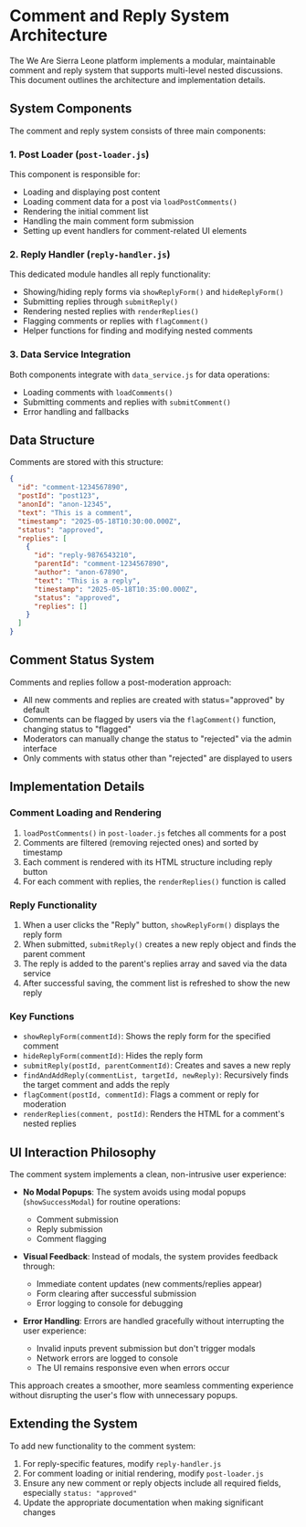 # Comment and Reply System Architecture

The We Are Sierra Leone platform implements a modular, maintainable comment and reply system that supports multi-level nested discussions. This document outlines the architecture and implementation details.

## System Components

The comment and reply system consists of three main components:

### 1. Post Loader (`post-loader.js`)

This component is responsible for:
- Loading and displaying post content
- Loading comment data for a post via `loadPostComments()`
- Rendering the initial comment list
- Handling the main comment form submission
- Setting up event handlers for comment-related UI elements

### 2. Reply Handler (`reply-handler.js`)

This dedicated module handles all reply functionality:
- Showing/hiding reply forms via `showReplyForm()` and `hideReplyForm()`
- Submitting replies through `submitReply()`
- Rendering nested replies with `renderReplies()`
- Flagging comments or replies with `flagComment()`
- Helper functions for finding and modifying nested comments

### 3. Data Service Integration

Both components integrate with `data_service.js` for data operations:
- Loading comments with `loadComments()`
- Submitting comments and replies with `submitComment()`
- Error handling and fallbacks

## Data Structure

Comments are stored with this structure:
```json
{
  "id": "comment-1234567890",
  "postId": "post123",
  "anonId": "anon-12345",
  "text": "This is a comment",
  "timestamp": "2025-05-18T10:30:00.000Z",
  "status": "approved",
  "replies": [
    {
      "id": "reply-9876543210",
      "parentId": "comment-1234567890",
      "author": "anon-67890",
      "text": "This is a reply",
      "timestamp": "2025-05-18T10:35:00.000Z",
      "status": "approved",
      "replies": []
    }
  ]
}
```

## Comment Status System

Comments and replies follow a post-moderation approach:
- All new comments and replies are created with status="approved" by default
- Comments can be flagged by users via the `flagComment()` function, changing status to "flagged"
- Moderators can manually change the status to "rejected" via the admin interface
- Only comments with status other than "rejected" are displayed to users

## Implementation Details

### Comment Loading and Rendering

1. `loadPostComments()` in `post-loader.js` fetches all comments for a post
2. Comments are filtered (removing rejected ones) and sorted by timestamp
3. Each comment is rendered with its HTML structure including reply button
4. For each comment with replies, the `renderReplies()` function is called

### Reply Functionality

1. When a user clicks the "Reply" button, `showReplyForm()` displays the reply form
2. When submitted, `submitReply()` creates a new reply object and finds the parent comment
3. The reply is added to the parent's replies array and saved via the data service
4. After successful saving, the comment list is refreshed to show the new reply

### Key Functions

- `showReplyForm(commentId)`: Shows the reply form for the specified comment
- `hideReplyForm(commentId)`: Hides the reply form
- `submitReply(postId, parentCommentId)`: Creates and saves a new reply
- `findAndAddReply(commentList, targetId, newReply)`: Recursively finds the target comment and adds the reply
- `flagComment(postId, commentId)`: Flags a comment or reply for moderation
- `renderReplies(comment, postId)`: Renders the HTML for a comment's nested replies

## UI Interaction Philosophy

The comment system implements a clean, non-intrusive user experience:

- **No Modal Popups**: The system avoids using modal popups (`showSuccessModal`) for routine operations:
  - Comment submission 
  - Reply submission
  - Comment flagging
  
- **Visual Feedback**: Instead of modals, the system provides feedback through:
  - Immediate content updates (new comments/replies appear)
  - Form clearing after successful submission
  - Error logging to console for debugging
  
- **Error Handling**: Errors are handled gracefully without interrupting the user experience:
  - Invalid inputs prevent submission but don't trigger modals
  - Network errors are logged to console
  - The UI remains responsive even when errors occur

This approach creates a smoother, more seamless commenting experience without disrupting the user's flow with unnecessary popups.

## Extending the System

To add new functionality to the comment system:

1. For reply-specific features, modify `reply-handler.js`
2. For comment loading or initial rendering, modify `post-loader.js`
3. Ensure any new comment or reply objects include all required fields, especially `status: "approved"`
4. Update the appropriate documentation when making significant changes
